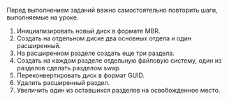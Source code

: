 ﻿Перед выполнением заданий важно самостоятельно повторить шаги, выполняемые на уроке.

1) Инициализировать новый диск в формате MBR.
2) Создать на отдельном диске два основных отдела и один расширенный.
3) На расширенном разделе создать еще три раздела.
4) Создать на каждом разделе отдельную файловую систему, один из разделов сделать разделом swap.
5) Переконвертировать диск в формат GUID.
6) Удалить расширенный раздел.
7) Увеличить один из оставшихся разделов на освобожденное место.
